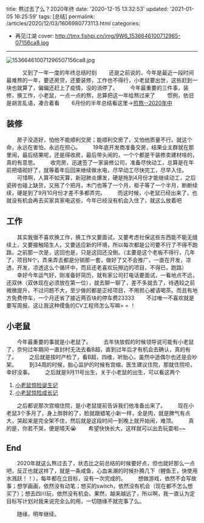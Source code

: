 title: 熬过去了么？2020年终
date: '2020-12-15 13:32:53'
updated: '2021-01-05 16:25:59'
tags: [总结]
permalink: /articles/2020/12/03/1606980773113.html
categories: 
- 再见江湖
cover: http://tmx.fishpi.cn/img/9W6_1536646100712965-07156ca8.jpg
---
![153664610071296507156ca8.jpg](http://tmx.fishpi.cn/img/9W6_1536646100712965-07156ca8.jpg)

&emsp;&emsp;&emsp;又到了一年一度的年终总结时刻
&emsp;&emsp;还是之前说的，今年是最近一段时间最难熬的一年，要还房贷，还要装修，工作也不得行，小老鼠要出世，这些赶到一块也就算了，偏偏还赶上了疫情，没的消停了。
&emsp;&emsp;今年最重要的三件事，装修，换工作，小老鼠，一点一点的熬，总算把这一年给熬过来了
&emsp;&emsp;惯例，依旧是胡言乱语，凑合着看
&emsp;&emsp;6月份的半年总结看这里->[煎熬--2020年中](https://www.sszsj.cc/articles/2020/06/04/1591246385311.html)

## 装修

&emsp;&emsp;房子没造好，怕他不能顺利交房；能顺利交房了，又怕他质量不行。就这个命，永远在害怕，永远在担心。
&emsp;&emsp;19年底开发商准备交房，结果业主群就在那里闹，最后结果呢，还是得收房，最后带头闹的，一个个都是干装修卖建材啥的，真的有意思。
&emsp;&emsp;收完房，迅速签了一家装修公司，准备尽快动工，总算是在年前把墙砌好了，就等着年后回来继续做水电，尽早动工尽快完工，尽早入住。
&emsp;&emsp;可惜啊，人算不如天算，新冠肺炎爆发，硬是拖到4月份才能继续动工，之后瓷砖也碰上缺货，又拖了个把月，木门也等了一个月，柜子等了一个半月，断断续续，硬是到了9月10月份才差不多都弄完。
&emsp;&emsp;而这时候，小老鼠已经出来了，也就没有机会再去买家具家电这些，今年已经没有机会入住了，就这么放着吧

## 工作

&emsp;&emsp;其实我很不喜欢换工作，换工作又要面试，又要考虑社保这些东西能不能无缝续上，又要接触陌生人，又要适应新的环境，所以每次都是公司要不行了不得不跑路，之前那一次是，这回也是，只是这回还没倒。（主要是这个老板不得行，几年了，项目N个，弄来弄去都是分销那一套，做好了又不会推广，一直在开发，凉透，开发，凉透这么个循环中，而且还老喜欢玩擦边的项目，不得已，跑路）
&emsp;&emsp;幸好今年运气好，刚准备好简历，就有家公司打电话要面试，一看地点不远，还双休（双休现在必须放在第一位），就去聊一聊了，差不多就去了，待遇较之前微微提升，不过问题不大，至少做的都是正经项目，不用担心被请喝茶。而且有地方免费停车，一个月还省了接近两百块的停车费23333
&emsp;&emsp;不过唯一不喜欢就是要写周报，这让我这种摸鱼的CV工程师怎么写嘛= = ！

## 小老鼠

&emsp;&emsp;今年最重要的事就是小老鼠了。
&emsp;&emsp;去年快放假的时候领导说可能有小老鼠了，奈何过年期间一直封村无法去看B超，直到过年后才有机会去确认，真的有了。
&emsp;&emsp;之后就是按时产检了，看B超，四维，听胎心，虽然中途偶尔也还是会吵架。
&emsp;&emsp;到34周的时候，胎心监护的时候有宫缩，医生建议住院，那就住院呗，幸好没事。
&emsp;&emsp;之后就是9月11号出生，关于小老鼠的出生，可以看这两个

1. [小老鼠惊险诞生记](https://www.sszsj.cc/articles/2020/09/20/1600608317739.html)
2. [小老鼠惊险成长记](https://www.sszsj.cc/articles/2020/10/14/1602638793372.html)

&emsp;&emsp;之后都说那次宫缩住院，是小老鼠提前告诉我们他准备出来了。
&emsp;&emsp;现在小老鼠3个多月了，身上胖胖的了，脸就跟蜡笔小新一样，全是肉，就是脾气有点大，哭起来是完全架不住，然后就是这段时间一到晚上就开始闹，难顶。
&emsp;&emsp;真的是，你若不哭，便是晴天😭
&emsp;&emsp;希望快快长大，这样就可以出去玩耍啦~~

## End

&emsp;&emsp;2020年就这么熬过去了，状态比之前总结的时候要好点，但也就好那么一点吧，反正也就这样了，就是一条咸鱼，心血来潮的时候扑腾几下（鲤鱼王，快使用水溅跃！！），每年都在立目标，没有一次完成的。
&emsp;&emsp;想做游戏，依然不会写故事；想学画画，依然没有动笔；想买的switch，依然没有机会（现在都不怎么想买了）；想去四川玩，依然没有机会。果然，越来越远了，所以啊，我一直认为定目标写计划对我来说完全么的用，一切随缘不就完事了么。

&emsp;&emsp;随缘，明年继续。

